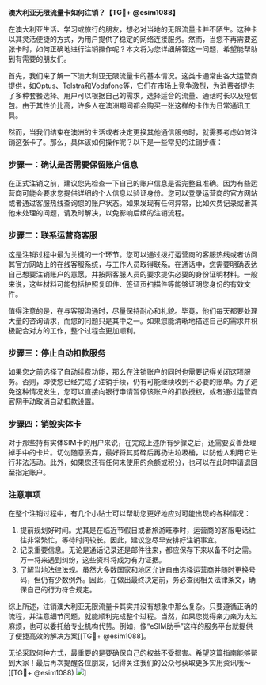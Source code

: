 **澳大利亚无限流量卡如何注销？【TG💪+ @esim1088】**

在澳大利亚生活、学习或旅行的朋友，想必对当地的无限流量卡并不陌生。这种卡以其灵活便捷的方式，为用户提供了稳定的网络连接服务。然而，当您不再需要这张卡时，如何正确地进行注销操作呢？本文将为您详细解答这一问题，希望能帮助到有需要的朋友们。

首先，我们来了解一下澳大利亚无限流量卡的基本情况。这类卡通常由各大运营商提供，如Optus、Telstra和Vodafone等，它们在市场上竞争激烈，为消费者提供了多种套餐选择。用户可以根据自己的需求，选择适合的流量、通话时长以及短信包。由于其性价比高，许多人在澳洲期间都会购买一张这样的卡作为日常通讯工具。

然而，当我们结束在澳洲的生活或者决定更换其他通信服务时，就需要考虑如何注销这张卡了。那么，具体该如何操作呢？以下是一些常见的注销步骤：

### 步骤一：确认是否需要保留账户信息

在正式注销之前，建议您先检查一下自己的账户信息是否完整且准确。因为有些运营商可能会要求您提供详细的个人信息以验证身份。您可以登录运营商的官方网站或者通过客服热线查询您的账户状态。如果发现有任何异常，比如欠费记录或者其他未处理的问题，请及时解决，以免影响后续的注销流程。

### 步骤二：联系运营商客服

这是注销过程中最为关键的一个环节。您可以通过拨打运营商的客服热线或者访问其官方网站上的在线客服系统，与工作人员取得联系。在通话中，您需要明确表达自己想要注销账户的意愿，并按照客服人员的要求提供必要的身份证明材料。一般来说，这些材料可能包括护照复印件、签证页扫描件等能够证明您身份的有效文件。

值得注意的是，在与客服沟通时，尽量保持耐心和礼貌。毕竟，他们每天都要处理大量的咨询请求，而您的问题只是其中之一。如果您能清晰地描述自己的需求并积极配合对方的工作，整个过程会更加顺利。

### 步骤三：停止自动扣款服务

如果您之前选择了自动续费功能，那么在注销账户的同时也需要记得关闭这项服务。否则，即使您已经完成了注销手续，仍有可能继续收到不必要的账单。为了避免这种情况发生，您可以直接向银行申请暂停该账户的扣款授权，或者通过运营商官网手动取消自动扣款设置。

### 步骤四：销毁实体卡

对于那些持有实体SIM卡的用户来说，在完成上述所有步骤之后，还需要妥善处理掉手中的卡片。切勿随意丢弃，最好将其剪碎后再扔进垃圾桶，以防他人利用它进行非法活动。此外，如果您还有任何未使用的余额或积分，也可以在此时申请退回至指定账户。

### 注意事项

在整个注销过程中，有几个小贴士可以帮助您更好地应对可能出现的各种情况：

1. 提前规划好时间。尤其是在临近节假日或者旅游旺季时，运营商的客服电话往往非常繁忙，等待时间较长。因此，建议您尽早安排好注销事宜。
2. 记录重要信息。无论是通话记录还是邮件往来，都应保存下来以备不时之需。万一将来遇到纠纷，这些资料将成为有力证据。
3. 了解当地法律法规。虽然大多数国家和地区允许自由选择运营商并随时更换号码，但仍有少数例外。因此，在做出最终决定前，务必查阅相关法律条文，确保自己的行为符合规定。

综上所述，注销澳大利亚无限流量卡其实并没有想象中那么复杂。只要遵循正确的流程，并注意细节问题，就能顺利完成整个过程。当然，如果您觉得亲力亲为太过麻烦，也可以委托给专业机构代劳。例如，像“eSIM助手”这样的服务平台就提供了便捷高效的解决方案[[TG💪+ @esim1088]。

无论采取何种方式，最重要的是要确保自己的权益不受损害。希望这篇指南能够帮到大家！最后再次提醒各位朋友，记得关注我们的公众号获取更多实用资讯哦～ [[TG💪+ @esim1088) ![](https://i.postimg.cc/4NQfJmqS/Snipaste-2025-05-13-00-14-12.png)]
